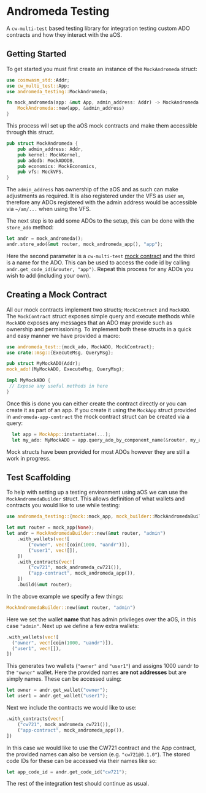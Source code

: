 # Andromeda Testing

A `cw-multi-test` based testing library for integration testing custom ADO contracts and how they interact with the aOS.

## Getting Started

To get started you must first create an instance of the `MockAndromeda` struct:

```rust
use cosmwasm_std::Addr;
use cw_multi_test::App;
use andromeda_testing::MockAndromeda;

fn mock_andromeda(app: &mut App, admin_address: Addr) -> MockAndromeda {
    MockAndromeda::new(app, &admin_address)
}
```

This process will set up the aOS mock contracts and make them accessible through this struct.

```rust
pub struct MockAndromeda {
    pub admin_address: Addr,
    pub kernel: MockKernel,
    pub adodb: MockADODB,
    pub economics: MockEconomics,
    pub vfs: MockVFS,
}
```

The `admin_address` has ownership of the aOS and as such can make adjustments as required. It is also registered under the VFS as user `am`, therefore any ADOs registered with the admin address would be accessible via `~/am/...` when using the VFS.

The next step is to add some ADOs to the setup, this can be done with the `store_ado` method:

```rust
let andr = mock_andromeda();
andr.store_ado(&mut router, mock_andromeda_app(), "app");
```

Here the second parameter is a `cw-multi-test` [mock contract](https://docs.rs/cw-multi-test/latest/cw_multi_test/trait.Contract.html) and the third is a name for the ADO. This can be used to access the code id by calling `andr.get_code_id(&router, "app")`. Repeat this process for any ADOs you wish to add (including your own).

## Creating a Mock Contract

All our mock contracts implement two structs; `MockContract` and `MockADO`. The `MockContract` struct exposes simple query and execute methods while `MockADO` exposes any messages that an ADO may provide such as ownership and permissioning. To implement both these structs in a quick and easy manner we have provided a macro:

```rust
use andromeda_test::{mock_ado, MockADO, MockContract};
use crate::msg::{ExecuteMsg, QueryMsg};

pub struct MyMockADO(Addr);
mock_ado!(MyMockADO, ExecuteMsg, QueryMsg);

impl MyMockADO {
 // Expose any useful methods in here
}
```

Once this is done you can either create the contract directly or you can create it as part of an app. If you create it using the `MockApp` struct provided in `andromeda-app-contract` the mock contract struct can be created via a query:

```rust
  let app = MockApp::instantiate(...);
  let my_ado: MyMockADO = app.query_ado_by_component_name(&router, my_ado_name);
```

Mock structs have been provided for most ADOs however they are still a work in progress.

## Test Scaffolding

To help with setting up a testing environment using aOS we can use the `MockAndromedaBuilder` struct. This allows definition of what wallets and contracts you would like to use while testing:

```rust
use andromeda_testing::{mock::mock_app, mock_builder::MockAndromedaBuilder};

let mut router = mock_app(None);
let andr = MockAndromedaBuilder::new(&mut router, "admin")
    .with_wallets(vec![
        ("owner", vec![coin(1000, "uandr")]),
        ("user1", vec![]),
    ])
    .with_contracts(vec![
        ("cw721", mock_andromeda_cw721()),
        ("app-contract", mock_andromeda_app()),
    ])
    .build(&mut router);
```

In the above example we specify a few things:

```rust
MockAndromedaBuilder::new(&mut router, "admin")
```

Here we set the wallet **name** that has admin privileges over the aOS, in this case `"admin"`. Next up we define a few extra wallets:

```rust
.with_wallets(vec![
  ("owner", vec![coin(1000, "uandr")]),
  ("user1", vec![]),
])
```

This generates two wallets (`"owner"` and `"user1"`) and assigns 1000 uandr to the `"owner"` wallet. Here the provided names **are not addresses** but are simply names. These can be accessed using:

```rust
let owner = andr.get_wallet("owner");
let user1 = andr.get_wallet("user1");
```

Next we include the contracts we would like to use:

```rust
.with_contracts(vec![
    ("cw721", mock_andromeda_cw721()),
    ("app-contract", mock_andromeda_app()),
])
```

In this case we would like to use the CW721 contract and the App contract, the provided names can also be version (e.g. `"cw721@0.1.0"`). The stored code IDs for these can be accessed via their names like so:

```rust
let app_code_id = andr.get_code_id("cw721");
```

The rest of the integration test should continue as usual.
